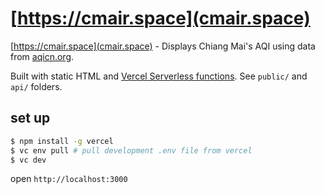 # [https://cmair.space](cmair.space)

[https://cmair.space](cmair.space) - Displays Chiang Mai's AQI using data from [aqicn.org](http://aqicn.org).

Built with static HTML and [Vercel Serverless functions](https://vercel.com/docs/v2/serverless-functions/introduction).
See `public/` and `api/` folders.

## set up

```sh
$ npm install -g vercel
$ vc env pull # pull development .env file from vercel
$ vc dev
```

open `http://localhost:3000`
